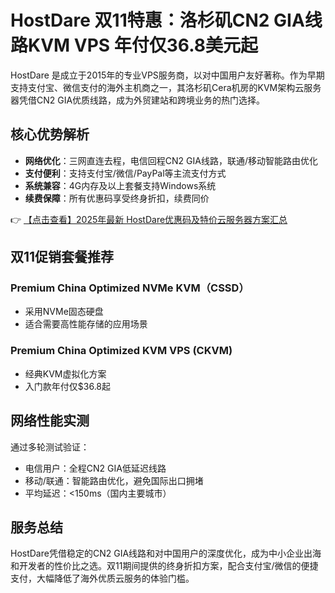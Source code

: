# HostDare 双11特惠：洛杉矶CN2 GIA线路KVM VPS 年付仅36.8美元起

HostDare 是成立于2015年的专业VPS服务商，以对中国用户友好著称。作为早期支持支付宝、微信支付的海外主机商之一，其洛杉矶Cera机房的KVM架构云服务器凭借CN2 GIA优质线路，成为外贸建站和跨境业务的热门选择。

## 核心优势解析

- **网络优化**：三网直连去程，电信回程CN2 GIA线路，联通/移动智能路由优化
- **支付便利**：支持支付宝/微信/PayPal等主流支付方式
- **系统兼容**：4G内存及以上套餐支持Windows系统
- **续费保障**：所有优惠码享受终身折扣，续费同价

👉 [【点击查看】2025年最新 HostDare优惠码及特价云服务器方案汇总](https://bit.ly/hostdare)

## 双11促销套餐推荐

### Premium China Optimized NVMe KVM（CSSD）
- 采用NVMe固态硬盘
- 适合需要高性能存储的应用场景

### Premium China Optimized KVM VPS (CKVM)
- 经典KVM虚拟化方案
- 入门款年付仅$36.8起

## 网络性能实测
通过多轮测试验证：
- 电信用户：全程CN2 GIA低延迟线路
- 移动/联通：智能路由优化，避免国际出口拥堵
- 平均延迟：<150ms（国内主要城市）

## 服务总结
HostDare凭借稳定的CN2 GIA线路和对中国用户的深度优化，成为中小企业出海和开发者的性价比之选。双11期间提供的终身折扣方案，配合支付宝/微信的便捷支付，大幅降低了海外优质云服务的体验门槛。
